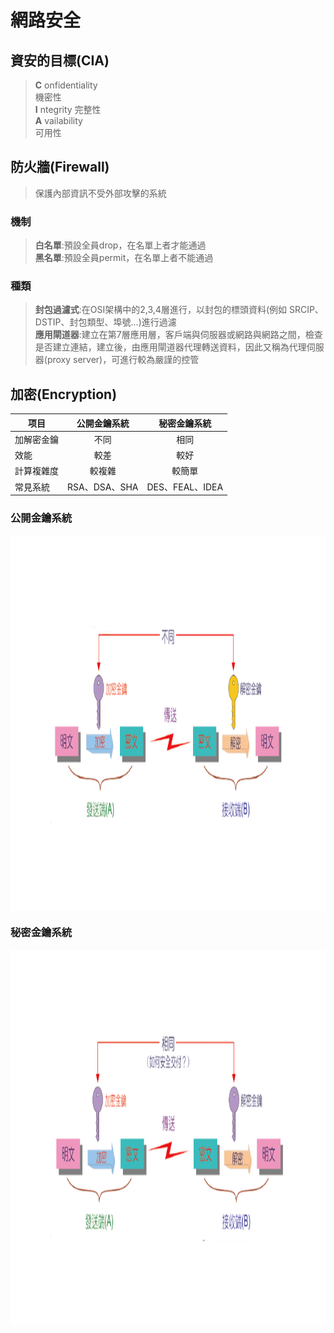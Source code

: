 # 網路安全

## 資安的目標(CIA)
>**C** onfidentiality  
機密性  
**I** ntegrity 
完整性  
**A** vailability  
可用性   


## 防火牆(Firewall)
> 保護內部資訊不受外部攻擊的系統
 
### 機制
>**白名單**:預設全員drop，在名單上者才能通過      
>**黑名單**:預設全員permit，在名單上者不能通過 

### 種類
>**封包過濾式**:在OSI架構中的2,3,4層進行，以封包的標頭資料(例如 SRCIP、DSTIP、封包類型、埠號...)進行過濾  
>**應用閘道器**:建立在第7層應用層，客戶端與伺服器或網路與網路之間，檢查是否建立連結，建立後，由應用閘道器代理轉送資料，因此又稱為代理伺服器(proxy server)，可進行較為嚴謹的控管   

## 加密(Encryption)
| 项目        | 公開金鑰系統   |  秘密金鑰系統  |
| -----        | :-----:  | :----:  |
|  加解密金鑰      |   不同   |   相同   |
| 效能     | 較差      |    較好    |
|   計算複雜度       |   較複雜   |  較簡單     |
|  常見系統       |   RSA、DSA、SHA|   DES、FEAL、IDEA    |

### 公開金鑰系統 
<img src="pic/公開.png" width="1000" height="600"  align=center />

### 秘密金鑰系統
<img src="pic/秘密.png" width="1000" height="600"  align=center />